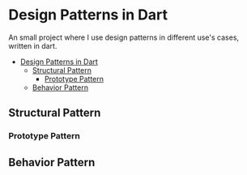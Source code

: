 # Design Patterns in Dart

An small project where I use design patterns in different use's cases, written in dart.
<!-- TOC -->
* [Design Patterns in Dart](#design-patterns-in-dart)
  * [Structural Pattern](#structural-pattern)
    * [Prototype Pattern](#prototype-pattern)
  * [Behavior Pattern](#behavior-pattern)
<!-- TOC -->
## Structural Pattern
### Prototype Pattern

## Behavior Pattern


